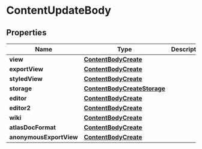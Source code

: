 # ContentUpdateBody

## Properties
Name | Type | Description | Notes
------------ | ------------- | ------------- | -------------
**view** | [**ContentBodyCreate**](ContentBodyCreate.md) |  |  [optional]
**exportView** | [**ContentBodyCreate**](ContentBodyCreate.md) |  |  [optional]
**styledView** | [**ContentBodyCreate**](ContentBodyCreate.md) |  |  [optional]
**storage** | [**ContentBodyCreateStorage**](ContentBodyCreateStorage.md) |  |  [optional]
**editor** | [**ContentBodyCreate**](ContentBodyCreate.md) |  |  [optional]
**editor2** | [**ContentBodyCreate**](ContentBodyCreate.md) |  |  [optional]
**wiki** | [**ContentBodyCreate**](ContentBodyCreate.md) |  |  [optional]
**atlasDocFormat** | [**ContentBodyCreate**](ContentBodyCreate.md) |  |  [optional]
**anonymousExportView** | [**ContentBodyCreate**](ContentBodyCreate.md) |  |  [optional]

